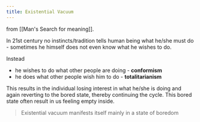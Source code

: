 ```yaml
---
title: Existential Vacuum
---
```


from [[Man's Search for meaning]].

In 21st century no instincts/tradition tells human being what he/she must do - sometimes he himself does not even know what he wishes to do.

Instead 

* he wishes to do what other people are doing - **conformism**
* he does what other people wish him to do - **totalitarianism**

This results in the individual losing interest in what he/she is doing and again reverting to the bored state, thereby continuing the cycle. This bored state often result in us feeling empty inside.

> Existential vacuum manifests itself mainly in a state of boredom